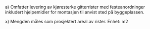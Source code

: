 a) Omfatter levering av kjøresterke gitterrister med festeanordninger inkludert hjelpemidler for montasjen til anvist sted på byggeplassen.

x) Mengden måles som prosjektert areal av rister. Enhet: m2


